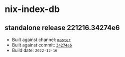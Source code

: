 # nix-index-db
## standalone release 221216.34274e6
- Built against channel: [`master`](https://github.com/nixos/nixpkgs/tree/master)
- Built against commit: [`34274e6`](https://github.com/NixOS/nixpkgs/commit/34274e6c8604be2d103606b11dae0ac2e3a0d584)
- Build date: `2022-12-16`

